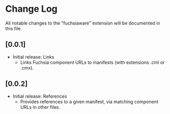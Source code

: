 # Change Log

All notable changes to the "fuchsiaware" extension will be documented in this file.

## [0.0.1]

- Initial release: Links
  * Links Fuchsia component URLs to manifests (with extensions .cml or .cmx).

## [0.0.2]

- Initial release: References
  * Provides references to a given manifest, via matching component URLs in other files.
